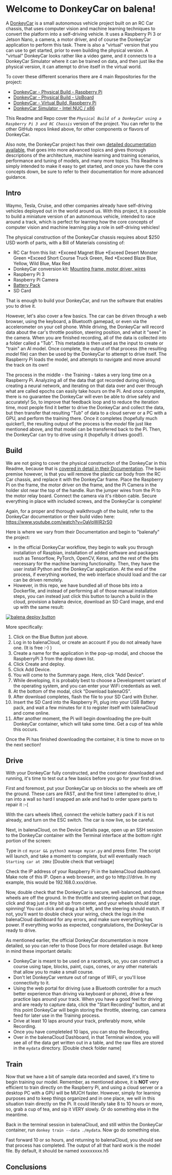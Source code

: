 # Welcome to DonkeyCar on balena!  

A [DonkeyCar](https://www.donkeycar.com) is a small autonomous vehicle project built on an RC Car chassis, that uses computer vision and machine learning techniques to convert the platform into a self-driving vehicle.  It uses a Raspberry Pi 3 or Jetson Nano, a camera, a motor driver, and of course the DonkeyCar application to perform this task.  There is also a "virtual" version that you can use to get started, prior to even building the physical version.  A "virtual" DonkeyCar looks rather like a video game, and it connects to a DonkeyCar Simulator where it can be trained on data, and then just like the physical version, it can attempt to drive itself in the virtual world.  

To cover these different scenarios there are 4 main Repositories for the project:

 - [DonkeyCar - Physical Build - Raspberry Pi](https://github.com/dtischler/balena-DonkeyCar-Physical)
 - [DonkeyCar - Physical Build - UpBoard](https://github.com/dtischler/balena-DonkeyCar-Physical-UpBoard)
 - [DonkeyCar - Virtual Build, Raspberry Pi](https://github.com/dtischler/balena-DonkeyCar-Virtual) 
 - [DonkeyCar Simulator - Intel NUC / x86](https://github.com/dtischler/balena-DonkeyCar-Simulator)

This Readme and Repo cover the *`Physical Build of a DonkeyCar using a Raspberry Pi 3 and RC Chassis`* version of the project.  You can refer to the other GitHub repos linked above, for other components or flavors of DonkeyCar.

Also note, the DonkeyCar project has their own [detailed documentation available](https://docs.donkeycar.com), that goes into more advanced topics and gives thorough descriptions of the architecture, machine learning and training scenarios, performance and tuning of models, and many more topics.  This Readme is simply intended to make it easy to get started, and once you have the core concepts down, be sure to refer to their documentation for more advanced guidance. 

## Intro

Waymo, Tesla, Cruise, and other companies already have self-driving vehicles deployed out in the world around us.  With this project, it is possible to build a miniature version of an autonomous vehicle, intended to race around a track, which is perfect for learning how the core concepts of computer vision and machine learning play a role in self-driving vehicles!

The physical construction of the DonkeyCar chassis requires about $250 USD worth of parts, with a Bill of Materials consisting of:

 - RC Car from this list:
	*Exceed Magnet Blue
	*Exceed Desert Monster Green
	*Exceed Short Course Truck Green, Red
	*Exceed Blaze Blue, Yellow, Wild Blue, Max Red
 - DonkeyCar conversion kit:
	[Mounting frame, motor driver, wires](https://store.donkeycar.com/)
 - Raspberry Pi 3
 - Raspberry Pi Camera
 - [Battery Pack](https://amzn.to/2AlMQJz)
 - SD Card

That is enough to build your DonkeyCar, and run the software that enables you to drive it.

However, let's also cover a few basics.  The car can be driven through a web browser, using the keyboard, a Bluetooth gamepad, or even via the accelerometer on your cell phone.  While driving, the DonkeyCar will record data about the car's throttle position, steering position, and what it "sees" in the camera.  When you are finished recording, all of the data is collected into a folder called a "Tub".  This metadata is then used as the input to create or "train" an AI model.  Once complete, the output of that process (the resulting *model* file) can then be used by the DonkeyCar to attempt to drive itself.  The Raspberry Pi loads the model, and attempts to navigate and move around the track on its own!

The process in the middle - the Training - takes a very long time on a Raspberry Pi.  Analyzing all of the data that got recorded during driving, creating a neural network, and iterating on that data over and over through what are called epochs can easily take hours on the Pi.  And once complete, there is no guarantee the DonkeyCar will even be able to drive safely and accurately!  So, to improve that feedback loop and to reduce the iteration time, most people find it better to drive the DonkeyCar and collect the data, but then transfer that resulting "Tub" of data to a cloud server or a PC with a GPU, and perform the training there.  Once it completes (hopefully much quicker!), the resulting output of the process is the *model* file just like mentioned above, and that model can be transferred back to the Pi.  Then, the DonkeyCar can try to drive using it (hopefully it drives good!).


## Build

We are not going to cover the physical construction of the DonkeyCar in this Readme, because that is [covered in detail in their Documentation](https://docs.donkeycar.com/guide/build_hardware/).  The basic premise however, is that you will remove the plastic car body from the RC Car chassis, and replace it with the DonkeyCar frame.  Place the Raspberry Pi on the frame, the motor driver on the frame, and the Pi Camera in the holder slot near the top of the handle.  Run the jumper wires from the Pi to the motor relay board.  Connect the camera via it's ribbon cable.  Secure everything in place with included screws, and the DonkeyCar is complete!

Again, for a proper and thorough walkthrough of the build, refer to the DonkeyCar documentation or their build video here:  https://www.youtube.com/watch?v=OaVqWiR2rS0

Here is where we vary from their Documentation and begin to "balenafy" the project:

 - In the official DonkeyCar workflow, they begin to walk you through installation of Raspbian, installation of added software and packages such as Tensorflow, PyTorch, OpenCV, Keras, and the rest of the bits necessary for the machine learning functionality.  Then, they have the user install Python and the DonkeyCar application.  At the end of the process, if everything worked, the web interface should load and the car can be driven remotely.
 - However, in this repo, we have bundled all of those bits into a Dockerfile, and instead of performing all of those manual installation steps, you can instead just click this button to launch a build in the cloud, provision a balena device, download an SD Card image, and end up with the same result:

[![balena deploy button](https://www.balena.io/deploy.svg)](https://dashboard.balena-cloud.com/deploy?repoUrl=https://github.com/dtischler/balena-DonkeyCar-Physical)

More specifically:
1. Click on the Blue Button just above.
2. Log in to balenaCloud, or create an account if you do not already have one.  (It is free :-) )
3. Create a name for the application in the pop-up modal, and choose the RaspberryPi 3 from the drop down list.  
4. Click Create and deploy.
5. Click Add Device.
6. You will come to the Summary page.  Here, click "Add Device".
7. While developing, it is probably best to choose a Development variant of the operating system, and you can enter your WiFi credentials as well.
8. At the bottom of the modal, click "Download balenaOS".
9. After download completes, flash the file to your SD Card with Etcher.
10. Insert the SD Card into the Raspberry Pi, plug into your USB Battery pack, and wait a few minutes for it to register itself with balenaCloud and come online.
11. After another moment, the Pi will begin downloading the pre-built DonkeyCar container, which will take some time.  Get a cup of tea while this occurs.

Once the Pi has finished downloading the container, it is time to move on to the next section!


## Drive
 
With your DonkeyCar fully constructed, and the container downloaded and running, it's time to test out a few basics before you go for your first drive.

First and foremost, put your DonkeyCar up on blocks so the wheels are off the ground.  These cars are FAST, and the first time I attempted to drive, I ran into a wall so hard I snapped an axle and had to order spare parts to repair it :-(

With the cars wheels lifted, connect the vehicle battery pack if it is not already, and turn on the ESC switch.  The car is now live, so be careful.

Next, in balenaCloud, on the Device Details page, open up an SSH session to the DonkeyCar container with the Terminal interface at the bottom right portion of the screen:

<picture here>

Type in `cd mycar && python3 manage mycar.py` and press Enter. The script will launch, and take a moment to complete, but will eventually reach `Starting car at 20Hz` [Double check that verbiage]

<picture here>

Check the IP address of your Raspberry Pi in the balenaCloud dashboard.  Make note of this IP.  Open a web browser, and go to http://<ip-address-of-yourpi>/drive.  In my example, this would be 192.168.0.xxx/drive.

<picture here>

Now, double check that the DonkeyCar is secure, well-balanced, and those wheels are off the ground.  In the throttle and steering applet on that page, click and drag just a tiny bit up from center, and your wheels should start spinning!  You can click and drag a bit left, and the steering should match.  If not, you'll want to double check your wiring, check the logs in the balenaCloud dashboard for any errors, and make sure everything has power.  If everything works as expected, congratulations, the DonkeyCar is ready to drive.

As mentioned earlier, the official DonkeyCar documentation is more detailed, so you can refer to those Docs for more detailed usage.  But keep in mind these important details:

- DonkeyCar is meant to be used on a racetrack, so, you can construct a course using tape, blocks, paint, cups, cones, or any other materials that allow you to make a small course.
- Don't let DonkeyCar venture out of range of WiFi, or you'll lose connectivity to it.
- Using the web portal for driving (use a Bluetooth controller for a much better experience than driving via keyboard or phone), drive a few practice laps around your track.  When you have a good feel for driving and are ready to capture data, click the "Start Recording" button, and at this point DonkeyCar will begin storing the throttle, steering, can camera feed for later use in the Training process.
- Drive at least 10 laps around your track, preferably more, while Recording.
- Once you have completeled 10 laps, you can stop the Recording.
- Over in the balenaCloud Dashboard, in that Terminal window, you will see all of the data get written out in a table, and the raw files are stored in the `mydata` directory. [Double check folder name]

<picture here>

  
## Train

Now that we have a bit of sample data recorded and saved, it's time to begin training our model.  Remember, as mentioned above, it is **NOT** very efficient to train directly on the Raspberry Pi, and using a cloud server or a desktop PC with a GPU will be MUCH faster.  However, simply for learning purposes and to keep things organized and in one place, we will in this situation train directly on the Pi.  It could literally take 8 to 10 hours or more, so, grab a cup of tea, and sip it VERY slowly.  Or do something else in the meantime.  

Back in the terminal session in balenaCloud, and still within the DonkeyCar container, run `donkey train --data ./mydata`. Now go do something else.

Fast forward 10 or so hours, and returning to balenaCloud, you should see that process has completed.  The output of all that hard work is the model file.  By default, it should be named xxxxxxxxx.h5


## Conclusions
